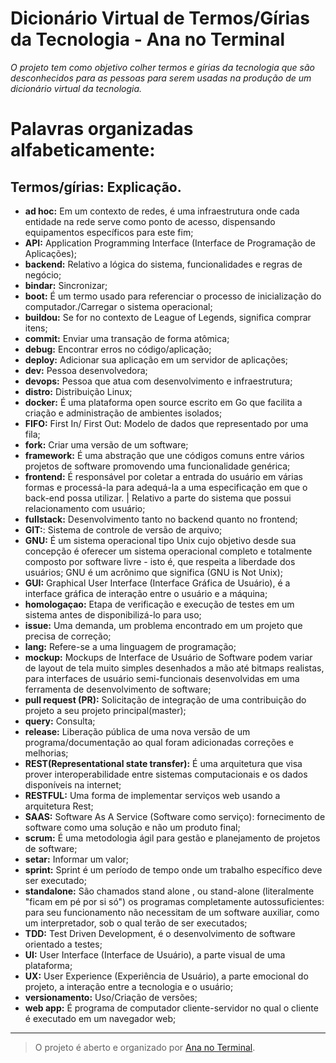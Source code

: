 # **Dicionário Virtual de Termos/Gírias da Tecnologia - Ana no Terminal**



*O projeto tem como objetivo colher termos e gírias da tecnologia que são desconhecidos para as pessoas para serem usadas na produção de um dicionário virtual da tecnologia.*

# Palavras organizadas alfabeticamente:
## Termos/gírias: Explicação.


 - **ad hoc:** Em um contexto de redes, é uma infraestrutura onde cada entidade na rede serve como ponto de acesso, dispensando equipamentos específicos para este fim;
 - **API:** Application Programming Interface (Interface de Programação de Aplicações);
 - **backend:** Relativo a lógica do sistema, funcionalidades e regras de negócio;
 - **bindar:** Sincronizar;
 - **boot:** É um termo usado para referenciar o processo de inicialização do computador./Carregar o sistema operacional;
 - **buildou:** Se for no contexto de League of Legends, significa comprar itens;
 - **commit:** Enviar uma transação de forma atômica;
 - **debug:** Encontrar erros no código/aplicação;
 - **deploy:** Adicionar sua aplicação em um servidor de aplicações;
 - **dev:** Pessoa desenvolvedora;
 - **devops:** Pessoa que atua com desenvolvimento e infraestrutura;
 - **distro:** Distribuição Linux;
 - **docker:**  É uma plataforma open source escrito em Go que facilita a criação e administração de ambientes isolados;
 - **FIFO:** First In/ First Out: Modelo de dados que representado por uma fila;
 - **fork:** Criar uma versão de um software;
 - **framework:** É uma abstração que une códigos comuns entre vários projetos de software promovendo uma funcionalidade genérica;
 - **frontend:** É responsável por coletar a entrada do usuário em várias formas e processá-la para adequá-la a uma especificação em que o back-end possa utilizar. | Relativo a parte do sistema que possui relacionamento com usuário;
- **fullstack:** Desenvolvimento tanto no backend quanto no frontend;
 - **GIT:**: Sistema de controle de versão de arquivo;
 - **GNU:** É um sistema operacional tipo Unix cujo objetivo desde sua concepção é oferecer um sistema operacional completo e totalmente composto por software livre - isto é, que respeita a liberdade dos usuários; GNU é um acrônimo que significa (GNU is Not Unix);
 - **GUI:** Graphical User Interface (Interface Gráfica de Usuário), é a interface gráfica de interação entre o usuário e a máquina;
 - **homologaçao:** Etapa de verificação e execução de testes em um sistema antes de disponibilizá-lo para uso;
 - **issue:** Uma demanda, um problema encontrado em um projeto que precisa de correção;
 - **lang:** Refere-se a uma linguagem de programação;
 - **mockup:** Mockups de Interface de Usuário de Software podem variar de layout de tela muito simples desenhados a mão até bitmaps realistas, para interfaces de usuário semi-funcionais desenvolvidas em uma ferramenta de desenvolvimento de software;
 - **pull request (PR):** Solicitação de integração de uma contribuição do projeto a seu projeto principal(master);
 - **query:** Consulta;
 - **release:** Liberação pública de uma nova versão de um programa/documentação ao qual foram adicionadas correções e melhorias;
 - **REST(Representational state transfer):** É uma arquitetura que visa prover interoperabilidade entre sistemas computacionais e os dados disponíveis na internet;
 - **RESTFUL:** Uma forma de implementar serviços web usando a arquitetura Rest;
 - **SAAS:** Software As A Service (Software como serviço): fornecimento de software como uma solução e não um produto final;
 - **scrum:** É uma metodologia ágil para gestão e planejamento de projetos de software;
 - **setar:** Informar um valor;
 - **sprint:** Sprint é um período de tempo onde um trabalho específico deve ser executado;
 - **standalone:** São chamados stand alone , ou stand-alone (literalmente "ficam em pé por si só") os programas completamente autossuficientes: para seu funcionamento não necessitam de um software auxiliar, como um interpretador, sob o qual terão de ser executados;
 - **TDD:** Test Driven Development, é o desenvolvimento de software orientado a testes;
 - **UI:** User Interface (Interface de Usuário), a parte visual de uma plataforma;
 - **UX:** User Experience (Experiência de Usuário), a parte emocional do projeto, a interação entre a tecnologia e o usuário;
 - **versionamento:** Uso/Criação de versões;
 - **web app:** É programa de computador cliente-servidor no qual o cliente é executado em um navegador web;


----------

> O projeto é aberto e organizado por [Ana no
> Terminal](https://www.facebook.com/ananoterminal).
